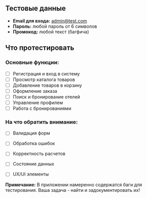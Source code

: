 
## Тестовые данные

- **Email для входа:** admin@test.com
- **Пароль:** любой пароль от 6 символов
- **Промокод:** любой текст (багфича)

## Что протестировать

### Основные функции:

- [ ] Регистрация и вход в систему
- [ ] Просмотр каталога товаров
- [ ] Добавление товаров в корзину
- [ ] Оформление заказа
- [ ] Поиск и бронирование отелей
- [ ] Управление профилем
- [ ] Работа с бронированиями

### На что обратить внимание:

- [ ] Валидация форм
- [ ] Обработка ошибок
- [ ] Корректность расчетов
- [ ] Состояние данных
- [ ] UX/UI элементы



**Примечание:** В приложении намеренно содержатся баги для тестирования. Ваша задача - найти и задокументировать их!
